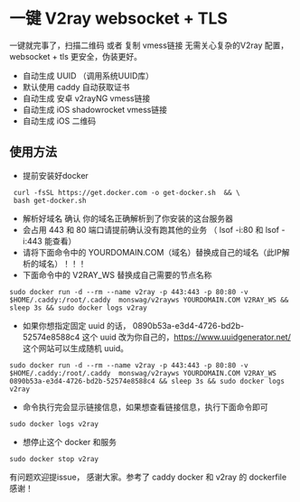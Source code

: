 # 一键 V2ray websocket + TLS

一键就完事了，扫描二维码 或者 复制 vmess链接 无需关心复杂的V2ray 配置，websocket + tls 更安全，伪装更好。

* 自动生成 UUID （调用系统UUID库）
* 默认使用 caddy 自动获取证书
* 自动生成 安卓 v2rayNG vmess链接
* 自动生成 iOS shadowrocket vmess链接
* 自动生成 iOS 二维码

## 使用方法

 * 提前安装好docker 
 ```
  curl -fsSL https://get.docker.com -o get-docker.sh  && \
  bash get-docker.sh
 ```
 * 解析好域名 确认 你的域名正确解析到了你安装的这台服务器
 * 会占用 443 和 80 端口请提前确认没有跑其他的业务 （ lsof -i:80 和 lsof -i:443 能查看）
 * 请将下面命令中的 YOURDOMAIN.COM（域名）替换成自己的域名（此IP解析的域名）！！！
 * 下面命令中的 V2RAY_WS 替换成自己需要的节点名称
```
sudo docker run -d --rm --name v2ray -p 443:443 -p 80:80 -v $HOME/.caddy:/root/.caddy  monswag/v2rayws YOURDOMAIN.COM V2RAY_WS && sleep 3s && sudo docker logs v2ray
```
* 如果你想指定固定 uuid 的话， 0890b53a-e3d4-4726-bd2b-52574e8588c4 这个 uuid 改为你自己的，https://www.uuidgenerator.net/ 这个网站可以生成随机 uuid。
```
sudo docker run -d --rm --name v2ray -p 443:443 -p 80:80 -v $HOME/.caddy:/root/.caddy  monswag/v2rayws YOURDOMAIN.COM V2RAY_WS 0890b53a-e3d4-4726-bd2b-52574e8588c4 && sleep 3s && sudo docker logs v2ray
```

* 命令执行完会显示链接信息，如果想查看链接信息，执行下面命令即可
```
sudo docker logs v2ray
```
* 想停止这个 docker 和服务
```
sudo docker stop v2ray
```

有问题欢迎提issue， 感谢大家。参考了 caddy docker 和 v2ray 的 dockerfile 感谢！

